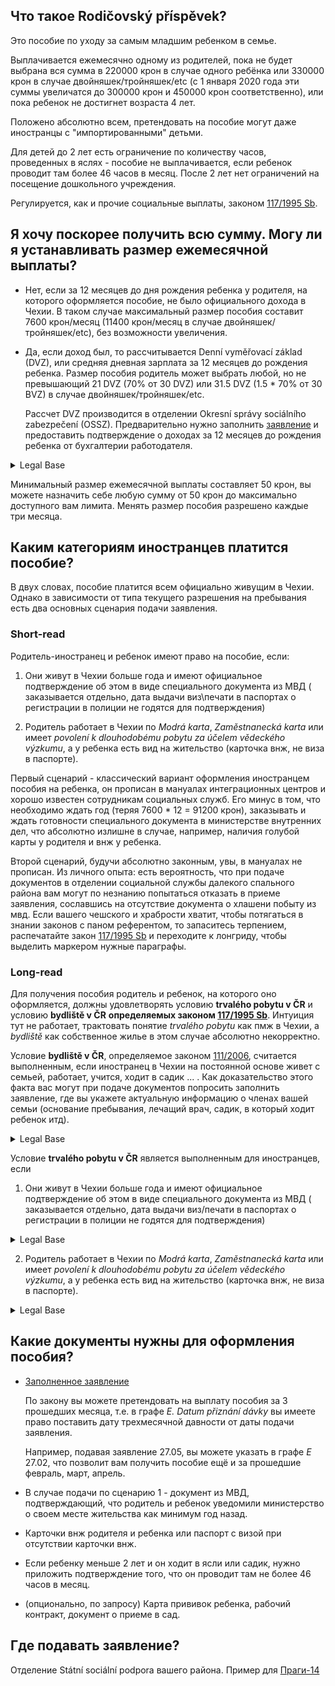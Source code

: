## Что такое Rodičovský příspěvek?

Это пособие по уходу за самым младшим ребенком в семье.

Выплачивается ежемесячно одному из родителей, пока не будет выбрана вся сумма в 220000 крон в случае одного ребёнка или 330000 крон в случае двойняшек/тройняшек/etc 
(с 1 января 2020 года эти суммы увеличатся до 300000 крон и 450000 крон соответственно), или пока ребенок не достигнет возраста 4 лет.

Положено абсолютно всем, претендовать на пособие могут даже иностранцы с "импортированными" детьми.

Для детей до 2 лет есть ограничение по количеству часов, проведенных в яслях - пособие не выплачивается, если ребенок
проводит там более 46 часов в месяц. После 2 лет нет ограничений на посещение дошкольного учреждения.

Регулируется, как и прочие социальные выплаты, законом [117/1995 Sb](https://www.zakonyprolidi.cz/cs/1995-117).

## Я хочу поскорее получить всю сумму. Могу ли я устанавливать размер ежемесячной выплаты?

- Нет, если за 12 месяцев до дня рождения ребенка у родителя, на которого оформляется пособие, не было официального дохода
  в Чехии. В таком случае максимальный размер пособия составит 7600 крон/месяц (11400 крон/месяц в случае двойняшек/тройняшек/etc),
  без возможности увеличения.

- Да, если доход был, то рассчитывается Denní vyměřovací základ (DVZ), или средняя дневная зарплата за 12 месяцев до
  рождения ребенка. Размер пособия родитель может выбрать любой, но не превышающий 21 DVZ (70% от 30 DVZ) или 31.5 DVZ
  (1.5 * 70% от 30 ВVZ) в случае двойняшек/тройняшек/etc.

  Рассчет DVZ производится в отделении Okresní správy sociálního zabezpečení (OSSZ). Предварительно нужно заполнить
  [заявление](https://formulare.mpsv.cz/okdavky/cs/form/edit.jsp?FN=XRodPM180101215M&CMD=EditForm&SSID=mESPxm3eVuizfgceMwEiEPdWycUACdvw)
  и предоставить подтверждение о доходах за 12 месяцев до рождения ребенка от бухгалтерии работодателя.


<details>
  <summary>Legal Base</summary>

    § 30 Podmínky nároku na rodičovský příspěvek a jeho výše

      (3) Rodič volí výši rodičovského příspěvku do částky

        a) nepřevyšující 7600 Kč měsíčně,

        b) převyšující 7600 Kč měsíčně, jestliže lze aspoň jednomu z rodičů v rodině stanovit k datu narození
           nejmladšího dítěte v rodině 70 % 30násobku denního vyměřovacího základu v částce převyšující 7600 Kč,
           s tím, že zvolená výše rodičovského příspěvku nesmí přesáhnout 70 % 30násobku denního vyměřovacího
           základu měsíčně. V případě, že u každého z rodičů lze stanovit ke dni narození dítěte uvedený denní
           vyměřovací základ, vychází se při stanovení výše rodičovského příspěvku z toho denního vyměřovacího
           základu, který je vyšší, nebo

        c) 1,5násobku částek uvedených v písmenu a) nebo b) v případě péče o vícerčata, nejvýše však do výše
           1,5násobku 70 % 30násobku denního vyměřovacího základu měsíčně.
</details>

Минимальный размер ежемесячной выплаты составляет 50 крон, вы можете назначить себе любую сумму от 50 крон
до максимально доступного вам лимита. Менять размер пособия разрешено каждые три месяца. 
## Каким категориям иностранцев платится пособие?

В двух словах, пособие платится всем официально живущим в Чехии. Однако в зависимости от типа текущего разрешения на пребывания есть два основных сценария подачи заявления.

### Short-read

Родитель-иностранец и ребенок имеют право на пособие, если:
1. Они живут в Чехии больше года и имеют официальное подтверждение об этом в виде специального документа из МВД (
   заказывается отдельно, дата выдачи виз\печати в паспортах о регистрации в полиции не годятся для подтверждения)

2. Родитель работает в Чехии по *Modrá karta*, *Zaměstnanecká karta* или имеет *povolení k dlouhodobému pobytu za účelem vědeckého výzkumu*,
   а у ребенка есть вид на жительство (карточка внж, не виза в паспорте).

Первый сценарий - классический вариант оформления иностранцем пособия на ребенка, он прописан в мануалах интеграционных
центров и хорошо известен сотрудникам социальных служб. Его минус в том, что необходимо ждать год (теряя 7600 * 12 = 91200 крон),
заказывать и ждать готовности специального документа в министерстве внутренних дел, что абсолютно излишне в случае, например,
наличия голубой карты у родителя и внж у ребенка.

Второй сценарий, будучи абсолютно законным, увы, в мануалах не прописан. Из личного опыта: есть вероятность, что при подаче
документов в отделении социальной службы далекого спального района вам могут по незнанию попытаться отказать в приеме заявления,
сославшись на отсутствие документа о хлашени побыту из мвд. Если вашего чешского и храбрости хватит, чтобы потягаться в
знании законов с паном референтом, то запаситесь терпением, распечатайте закон
[117/1995 Sb](https://www.zakonyprolidi.cz/cs/1995-117) и переходите к лонгриду, чтобы выделить маркером нужные параграфы.

### Long-read

Для получения пособия родитель и ребенок, на которого оно оформляется, должны удовлетворять условию
**trvalého pobytu v ČR** и условию **bydliště v ČR** **определяемых законом [117/1995 Sb](https://www.zakonyprolidi.cz/cs/1995-117)**.
Интуиция тут не работает, трактовать понятие *trvalého pobytu* как пмж в Чехии, а *bydliště* как собственное жилье в этом случае абсолютно некорректно.

Условие **bydliště v ČR**, определяемое законом [111/2006](https://www.zakonyprolidi.cz/cs/2006-111), считается выполненным,
если иностранец в Чехии на постоянной основе живет с семьей, работает, учится, ходит в садик ... . Как доказательство
этого факта вас могут при подаче документов попросить заполнить заявление, где вы укажете актуальную информацию о членах вашей семьи
(основание пребывания, лечащий врач, садик, в который ходит ребенок итд).
<details>
  <summary>Legal Base</summary>

    § 5 Okruh oprávněných osob
    (6) Osoba má bydliště na území České republiky, zejména pokud se zde dlouhodobě zdržuje,
        vykonává zde výdělečnou činnost, žije zde s rodinou, plní zde povinnou školní docházku
        nebo se zde soustavně připravuje na budoucí povolání, popřípadě existují jiné významné důvody,
        zájmy či aktivity, jejichž vzájemná souvislost dokládá sepětí této osoby s Českou republikou.
</details>

Условие **trvalého pobytu v ČR** является выполненным для иностранцев, если
  1. Они живут в Чехии больше года и имеют официальное подтверждение об этом в виде специального документа из МВД (
     заказывается отдельно, дата выдачи виз/печати в паспортах о регистрации в полиции не годятся для подтверждения)
<details>
<summary>Legal Base</summary>

    § 3 Okruh oprávněných osob
    (2) Dávky státní sociální podpory dále náleží podle odstavce 1 i v případě, kdy osoba a osoby
        společně s ní posuzované nemají na území České republiky trvalý pobyt podle zvláštního právního
        předpisu), pokud jsou

       a) cizinci hlášenými na území České republiky k pobytu podle zvláštního právního předpisu),
          s výjimkou žadatelů o udělení mezinárodní ochrany ubytovaných v pobytovém středisku Ministerstva
          vnitra, a to ode dne, kterým uplynulo 365 dnů ode dne hlášení,
</details>

  2. Родитель работает в Чехии по *Modrá karta*, *Zaměstnanecká karta* или имеет *povolení k dlouhodobému pobytu za účelem vědeckého výzkumu*,
     а у ребенка есть вид на жительство (карточка внж, не виза в паспорте).
<details>
<summary>Legal Base</summary>

    § 3 Okruh oprávněných osob
      (2) Dávky státní sociální podpory dále náleží podle odstavce 1 i v případě,
          kdy osoba a osoby společně s ní posuzované nemají na území České republiky trvalý pobyt
          podle zvláštního právního předpisu1d), pokud jsou

         f) cizinci, kterým bylo vydáno povolení k dlouhodobému pobytu na území České republiky za
            účelem vědeckého výzkumu podle zvláštního právního předpisu),

         h) cizinci, kterým bylo vydáno povolení k dlouhodobému pobytu na území České republiky za
            účelem výkonu zaměstnání vyžadujícího vysokou kvalifikaci podle zvláštního právního
            předpisu), # Modra karta

         i) cizinci, kterým byla vydána zaměstnanecká karta podle zvláštního právního předpisu),

         k) rodinnými příslušníky cizinců uvedených v písmenech f), h), i) a j), pokud jim bylo vydáno
            povolení k dlouhodobému pobytu na území České republiky podle zvláštního právního předpisu)
</details>

## Какие документы нужны для оформления пособия?

- [Заполненное заявление](https://formulare.mpsv.cz/okdavky/cs/form/edit.jsp?FN=RodP180301101&CMD=EditForm&SSID=HUSi3Ho7lgGokBCQj8kIRWBpSuZ6xFjq)

  По закону вы можете претендовать на выплату пособия за 3 прошедших месяца,
  т.е. в графе *E. Datum přiznání dávky* вы имеете право поставить дату трехмесячной давности от даты подачи заявления. 
 
  Например, подавая заявление 27.05, вы можете указать в графе *Е* 27.02, что позволит вам получить пособие ещё и за прошедшие февраль, март, апрель. 
- В случае подачи по сценарию 1 - документ из МВД, подтверждающий, что родитель и ребенок уведомили министерство о своем месте жительства как минимум год назад.
- Карточки внж родителя и ребенка или паспорт с визой при отсутствии карточки внж.
- Если ребенку меньше 2 лет и он ходит в ясли или садик, нужно приложить подтверждение того, что он проводит там
не более 46 часов в месяц.
- (опционально, по запросу) Карта прививок ребенка, рабочий контракт, документ о приеме в сад.

## Где подавать заявление?

Отделение Státní sociální podpora вашего района. Пример для [Праги-14](https://portal.mpsv.cz/upcr/kp/pha/kop/praha_9/kontakty?fyz=1000000011400)
